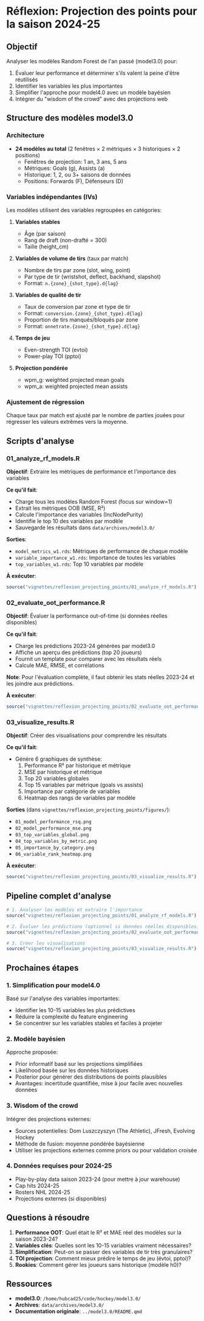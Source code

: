 # Réflexion: Projection des points pour la saison 2024-25

## Objectif

Analyser les modèles Random Forest de l'an passé (model3.0) pour:
1. Évaluer leur performance et déterminer s'ils valent la peine d'être réutilisés
2. Identifier les variables les plus importantes
3. Simplifier l'approche pour model4.0 avec un modèle bayésien
4. Intégrer du "wisdom of the crowd" avec des projections web

## Structure des modèles model3.0

### Architecture
- **24 modèles au total** (2 fenêtres × 2 métriques × 3 historiques × 2 positions)
  - Fenêtres de projection: 1 an, 3 ans, 5 ans
  - Métriques: Goals (g), Assists (a)
  - Historique: 1, 2, ou 3+ saisons de données
  - Positions: Forwards (F), Défenseurs (D)

### Variables indépendantes (IVs)
Les modèles utilisent des variables regroupées en catégories:

1. **Variables stables**
   - Âge (par saison)
   - Rang de draft (non-drafté = 300)
   - Taille (height_cm)

2. **Variables de volume de tirs** (taux par match)
   - Nombre de tirs par zone (slot, wing, point)
   - Par type de tir (wristshot, deflect, backhand, slapshot)
   - Format: `n.{zone}_{shot_type}.d{lag}`

3. **Variables de qualité de tir**
   - Taux de conversion par zone et type de tir
   - Format: `conversion.{zone}_{shot_type}.d{lag}`
   - Proportion de tirs manqués/bloqués par zone
   - Format: `onnetrate.{zone}_{shot_type}.d{lag}`

4. **Temps de jeu**
   - Even-strength TOI (evtoi)
   - Power-play TOI (pptoi)

5. **Projection pondérée**
   - wpm_g: weighted projected mean goals
   - wpm_a: weighted projected mean assists

### Ajustement de régression
Chaque taux par match est ajusté par le nombre de parties jouées pour régresser les valeurs extrêmes vers la moyenne.

## Scripts d'analyse

### 01_analyze_rf_models.R
**Objectif**: Extraire les métriques de performance et l'importance des variables

**Ce qu'il fait**:
- Charge tous les modèles Random Forest (focus sur window=1)
- Extrait les métriques OOB (MSE, R²)
- Calcule l'importance des variables (IncNodePurity)
- Identifie le top 10 des variables par modèle
- Sauvegarde les résultats dans `data/archives/model3.0/`

**Sorties**:
- `model_metrics_w1.rds`: Métriques de performance de chaque modèle
- `variable_importance_w1.rds`: Importance de toutes les variables
- `top_variables_w1.rds`: Top 10 variables par modèle

**À exécuter**:
```r
source("vignettes/reflexion_projecting_points/01_analyze_rf_models.R")
```

### 02_evaluate_oot_performance.R
**Objectif**: Évaluer la performance out-of-time (si données réelles disponibles)

**Ce qu'il fait**:
- Charge les prédictions 2023-24 générées par model3.0
- Affiche un aperçu des prédictions (top 20 joueurs)
- Fournit un template pour comparer avec les résultats réels
- Calcule MAE, RMSE, et corrélations

**Note**: Pour l'évaluation complète, il faut obtenir les stats réelles 2023-24 et les joindre aux prédictions.

**À exécuter**:
```r
source("vignettes/reflexion_projecting_points/02_evaluate_oot_performance.R")
```

### 03_visualize_results.R
**Objectif**: Créer des visualisations pour comprendre les résultats

**Ce qu'il fait**:
- Génère 6 graphiques de synthèse:
  1. Performance R² par historique et métrique
  2. MSE par historique et métrique
  3. Top 20 variables globales
  4. Top 15 variables par métrique (goals vs assists)
  5. Importance par catégorie de variables
  6. Heatmap des rangs de variables par modèle

**Sorties** (dans `vignettes/reflexion_projecting_points/figures/`):
- `01_model_performance_rsq.png`
- `02_model_performance_mse.png`
- `03_top_variables_global.png`
- `04_top_variables_by_metric.png`
- `05_importance_by_category.png`
- `06_variable_rank_heatmap.png`

**À exécuter**:
```r
source("vignettes/reflexion_projecting_points/03_visualize_results.R")
```

## Pipeline complet d'analyse

```r
# 1. Analyser les modèles et extraire l'importance
source("vignettes/reflexion_projecting_points/01_analyze_rf_models.R")

# 2. Évaluer les prédictions (optionnel si données réelles disponibles)
source("vignettes/reflexion_projecting_points/02_evaluate_oot_performance.R")

# 3. Créer les visualisations
source("vignettes/reflexion_projecting_points/03_visualize_results.R")
```

## Prochaines étapes

### 1. Simplification pour model4.0
Basé sur l'analyse des variables importantes:
- Identifier les 10-15 variables les plus prédictives
- Réduire la complexité du feature engineering
- Se concentrer sur les variables stables et faciles à projeter

### 2. Modèle bayésien
Approche proposée:
- Prior informatif basé sur les projections simplifiées
- Likelihood basée sur les données historiques
- Posterior pour générer des distributions de points plausibles
- Avantages: incertitude quantifiée, mise à jour facile avec nouvelles données

### 3. Wisdom of the crowd
Intégrer des projections externes:
- Sources potentielles: Dom Luszczyszyn (The Athletic), JFresh, Evolving Hockey
- Méthode de fusion: moyenne pondérée bayésienne
- Utiliser les projections externes comme priors ou pour validation croisée

### 4. Données requises pour 2024-25
- Play-by-play data saison 2023-24 (pour mettre à jour warehouse)
- Cap hits 2024-25
- Rosters NHL 2024-25
- Projections externes (si disponibles)

## Questions à résoudre

1. **Performance OOT**: Quel était le R² et MAE réel des modèles sur la saison 2023-24?
2. **Variables clés**: Quelles sont les 10-15 variables vraiment nécessaires?
3. **Simplification**: Peut-on se passer des variables de tir très granulaires?
4. **TOI projection**: Comment mieux prédire le temps de jeu (évtoi, pptoi)?
5. **Rookies**: Comment gérer les joueurs sans historique (modèle h0)?

## Ressources

- **model3.0**: `/home/hubcad25/code/hockey/model3.0/`
- **Archives**: `data/archives/model3.0/`
- **Documentation originale**: `../model3.0/README.qmd`
